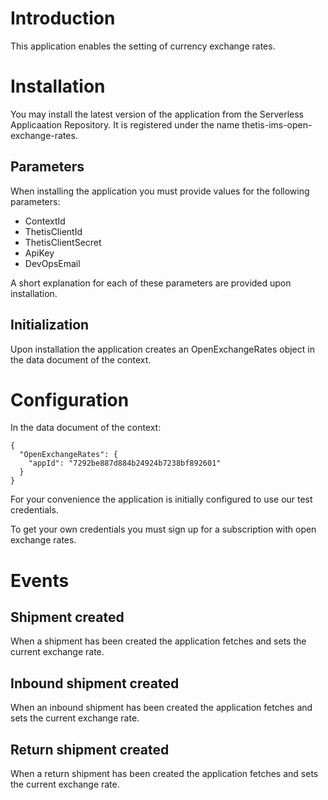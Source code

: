 # Introduction

This application enables the setting of currency exchange rates.

# Installation

You may install the latest version of the application from the Serverless Applicaation Repository. It is registered under the name thetis-ims-open-exchange-rates.

## Parameters

When installing the application you must provide values for the following parameters:

- ContextId
- ThetisClientId
- ThetisClientSecret
- ApiKey
- DevOpsEmail

A short explanation for each of these parameters are provided upon installation.

## Initialization

Upon installation the application creates an OpenExchangeRates object in the data document of the context.

# Configuration

In the data document of the context:
```
{
  "OpenExchangeRates": {
    "appId": "7292be887d884b24924b7238bf892601"
  }
}

```

For your convenience the application is initially configured to use our test credentials. 

To get your own credentials you must sign up for a subscription with open exchange rates.

# Events

## Shipment created

When a shipment has been created the application fetches and sets the current exchange rate.

## Inbound shipment created

When an inbound shipment has been created the application fetches and sets the current exchange rate.

## Return shipment created

When a return shipment has been created the application fetches and sets the current exchange rate.
